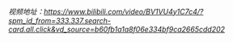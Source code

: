 ###### 视频地址：https://www.bilibili.com/video/BV1VU4y1C7c4/?spm_id_from=333.337.search-card.all.click&vd_source=b60fb1a1a8f06e334bf9ca2665cdd202


